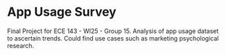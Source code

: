 # App Usage Survey
 Final Project for ECE 143 - WI25 - Group 15. Analysis of app usage dataset to ascertain trends. Could find use cases such as marketing psychological research.
